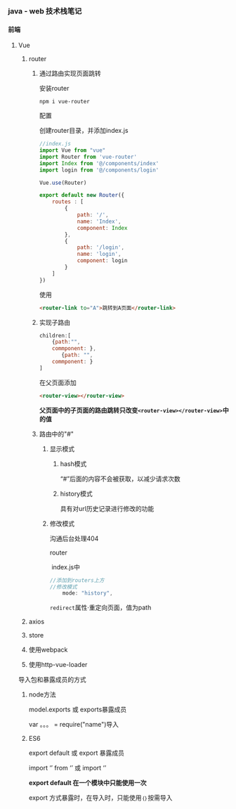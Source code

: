 ### java - web 技术栈笔记

#### 前端

1. Vue

   1. router

      1. 通过路由实现页面跳转

         安装router

         `npm i vue-router`

         配置

         创建router目录，并添加index.js

         ```javascript
         //index.js
         import Vue from "vue"
         import Router from 'vue-router'
         import Index from '@/components/index'
         import login from '@/components/login'
         
         Vue.use(Router)
         
         export default new Router({
             routes : [
                 {
                     path: '/',
                     name: 'Index',
                     component: Index
                 },
                 {
                     path: '/login',
                     name: 'login',
                     component: login
                 }
             ]
         })
         ```

         使用

         ```html
         <router-link to="A">跳转到A页面</router-link>
         ```

      2. 实现子路由

         ```javascript
         children:[
             {path:"",
             commponent: },
            	{path: "",
             commponent: }
         ]
         ```

         在父页面添加

         ```html
         <router-view></router-view>
         ```

         **父页面中的子页面的路由跳转只改变`<router-view></router-view>`中的值**

      3. 路由中的"#"

         1. 显示模式

            1. hash模式

               “#”后面的内容不会被获取，以减少请求次数

            2. history模式

               具有对url历史记录进行修改的功能

         2. 修改模式

            沟通后台处理404

            router

            ​	index.js中

            ```javascript
            //添加到routers上方
            //修改模式
                mode: "history",
            ```

            `redirect`属性·重定向页面，值为path

   2. axios

   3. store
   
   4. 使用webpack
   
   5. 使用http-vue-loader
   
   导入包和暴露成员的方式
   
   1. node方法
   
      model.exports 或 exports暴露成员
   
      var  。。。 = require("name")导入
   
   2. ES6
   
      export default 或 export 暴露成员
   
      import ‘’ from ‘’ 或 import ‘’
   
      **export default 在一个模块中只能使用一次**
   
      export 方式暴露时，在导入时，只能使用`｛｝`按需导入